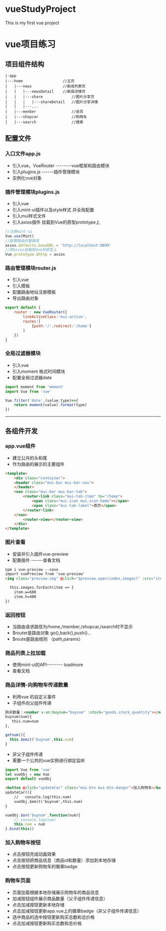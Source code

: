 # vueStudyProject
This is my first vue project

# vue项目练习

## 项目组件结构

```
|-app
|---home                  //主页
|	|---news              //新闻列表页
|	|	|---newsDetail    //新闻详情页
|	|	|---share             //图片分享页
|	|	|	|---shareDetail   //图片分享详情
|	|	|---...
|	|---menber                //会员
|	|---shopcar               //购物车
|	|---search                //搜索
```



## 配置文件

### 入口文件app.js

+ 引入vue，VueRouter --------vue框架和路由模块
+ 引入plugins.js   ------插件管理模块
+ 实例化vue对象

### 插件管理模块plugins.js

- 引入vue
- 引入mint-ui插件以及style样式  并全局配置
- 引入mui样式文件
- 引入axios插件  挂载到Vue的原型prototype上

```javascript
//注册mint-ui
Vue.use(Mint)
//配置路由的基路径
axios.defaults.baseURL = 'http://localhost:8899'
//把axios挂载到Vue的原型上
Vue.prototype.$http = axios
```



### 路由管理模块router.js

- 引入vue
- 引入模板 
- 配置路由地址注册模板
- 导出路由对象

```javascript
export default {
    router : new VueRouter({
        linkActiveClass:'mui-active',
        routes:[
            {path:'/',redirect:'/home'}
        ]
    })
}
```



### 全局过滤器模块

- 引入vue
- 引入moment 格式时间模块
- 配置全局过滤器date

```javascript
import moment from 'moment'
import Vue from 'vue'

Vue.filter('date',(value,type)=>{
    return moment(value).format(type)
})
```



--------------------------

## 各组件开发



### app.vue组件

- 建立公共的头和尾
- 作为路由的展示的主要组件

```html
<template>
	<div class="container">
    <header class="mui-bar mui-bar-nav">
    </header>
    <nav class="mui-bar mui-bar-tab">
        <router-link class="mui-tab-item" to="/home">
            <span class="mui-icon mui-icon-home"></span>
            <span class="mui-tab-label">首页</span>
        </router-link>
    </nav>
        <router-view></router-view>
    </div>
</template>
```
### 图片查看

- 安装并引入插件vue-preview
- 配置插件 ------查看文档

```html
npm i vue-preview --save
import vuePreview from 'vue-preview'
<img class="preview-img" @click="$preview.open(index,images)" :src="item.src" alt="">

  this.images.forEach(item => {
    item.w=600
    item.h=400
})
```



### 返回按钮

- 当路由请求路径为/home,/member,/shopcar,/search时不显示
- $router是路由对象   go(),back(),push()...
- $route是路由规则  （path,params）

### 商品列表上拉加载

- 使用mint-ui的API-------- loadmore
- 查看文档

### 商品详情-向购物车传递数量

- 利用vue 的自定义事件
- 子组件向父组件传递

```html
购买数量：<number v-on:buynum="buynum" :stock="goods.stock_quantity"></number>
buynum(num){
   this.num=num
},
```

```javascript
getnum(){
  this.$emit('buynum',this.num)
}
```

- 非父子组件传递
- 需要一个公共的vue实例进行绑定监听

```javascript
import Vue from 'vue'
let vueObj = new Vue
export default vueObj
```

```html
<button @click="updateCar" class="mui-btn mui-btn-danger">加入购物车</button>
updateCar(){
    //   console.log(this.num)
    vueObj.$emit('buynum',this.num)
}
```

```javascript
vueObj.$on('buynum',function(num){
    // console.log(num)
    this.num = num
}.bind(this))
```



### 加入购物车按钮

- 点击按钮完成动画效果
- 点击按钮把商品信息（商品id和数量）添加到本地存储
- 点击按钮更新购物车的徽章badge

### 购物车页面

- 页面加载根据本地存储展示购物车的商品信息
- 加减按钮组件展示商品数量（父子组件传递信息）
- 点击加减按钮更新本地存储
- 点击加减按钮更新app.vue上的徽章badge（非父子组件传递信息）
- 选中商品的选中按钮更新购买总数和总价格
- 点击加减按钮更新购买总数和总价格
